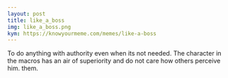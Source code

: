 ```yaml
---
layout: post
title: like_a_boss
img: like_a_boss.png
kym: https://knowyourmeme.com/memes/like-a-boss
---
```

To do anything with authority even when its not needed. 
The character in the macros has an air of superiority and do not care how others perceive him. them.
